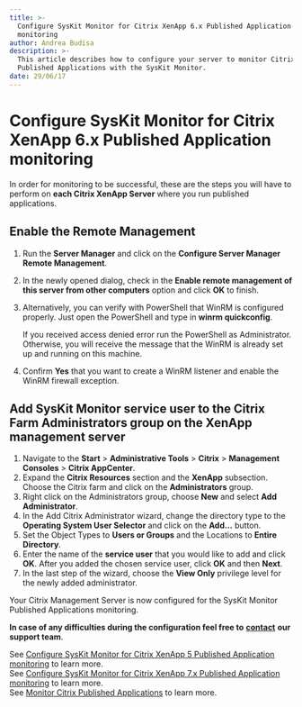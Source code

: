 ```yaml
---
title: >-
  Configure SysKit Monitor for Citrix XenApp 6.x Published Application
  monitoring
author: Andrea Budisa
description: >-
  This article describes how to configure your server to monitor Citrix
  Published Applications with the SysKit Monitor.
date: 29/06/17
---
```


# Configure SysKit Monitor for Citrix XenApp 6.x Published Application monitoring

In order for monitoring to be successful, these are the steps you will have to perform on **each Citrix XenApp Server** where you run published applications.

## Enable the Remote Management

1. Run the **Server Manager** and click on the **Configure Server Manager Remote Management**.
2. In the newly opened dialog, check in the **Enable remote management of this server from other computers** option and click **OK** to finish.
3. Alternatively, you can verify with PowerShell that WinRM is configured properly. Just open the PowerShell and type in **winrm quickconfig**.

   If you received access denied error run the PowerShell as Administrator. Otherwise, you will receive the message that the WinRM is already set up and running on this machine.

4. Confirm **Yes** that you want to create a WinRM listener and enable the WinRM firewall exception.

## Add SysKit Monitor service user to the Citrix Farm Administrators group on the XenApp management server

1. Navigate to the **Start** &gt; **Administrative Tools** &gt; **Citrix** &gt; **Management Consoles** &gt; **Citrix AppCenter**.
2. Expand the **Citrix Resources** section and the **XenApp** subsection. Choose the Citrix farm and click on the **Administrators** group.
3. Right click on the Administrators group, choose **New** and select **Add Administrator**.
4. In the Add Citrix Administrator wizard, change the directory type to the **Operating System User Selector** and click on the **Add…** button.
5. Set the Object Types to **Users or Groups** and the Locations to **Entire Directory**.
6. Enter the name of the **service user** that you would like to add and click **OK**. After you added the chosen service user, click **OK** and then **Next**.
7. In the last step of the wizard, choose the **View Only** privilege level for the newly added administrator.

Your Citrix Management Server is now configured for the SysKit Monitor Published Applications monitoring.

**In case of any difficulties during the configuration feel free to** [**contact**](https://www.syskit.com/company/contact-us) **our support team**.

See [Configure SysKit Monitor for Citrix XenApp 5 Published Application monitoring](../../../how-to/citrix-xenapp/monitor-citrix-xenapp5-published-applications.md) to learn more.  
See [Configure SysKit Monitor for Citrix XenApp 7.x Published Application monitoring](../../../how-to/citrix-xenapp/monitor-citrix-xenapp7-published-applications.md) to learn more.  
See [Monitor Citrix Published Applications](../../../how-to/citrix-xenapp/monitor-citrix-published-applications.md) to learn more.

